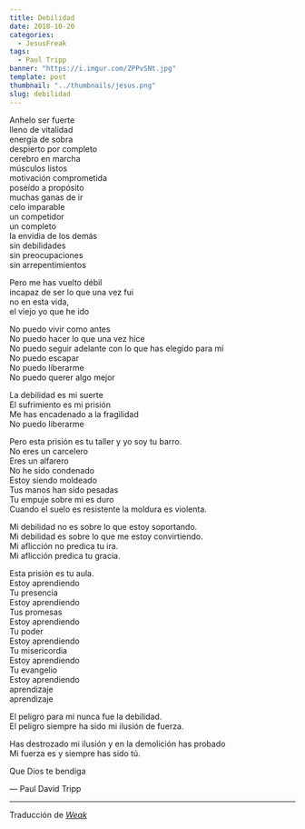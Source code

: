 ```yaml
---
title: Debilidad
date: 2018-10-20
categories:
  - JesusFreak
tags:
  - Paul Tripp
banner: "https://i.imgur.com/ZPPvSNt.jpg"
template: post
thumbnail: "../thumbnails/jesus.png"
slug: debilidad
---
```


Anhelo ser fuerte<br />
lleno de vitalidad<br />
energía de sobra<br />
despierto por completo<br />
cerebro en marcha<br />
músculos listos<br />
motivación comprometida<br />
poseído a propósito<br />
muchas ganas de ir<br />
celo imparable<br />
un competidor<br />
un completo<br />
la envidia de los demás<br />
sin debilidades<br />
sin preocupaciones<br />
sin arrepentimientos

Pero me has vuelto débil<br />
incapaz de ser lo que una vez fui<br />
no en esta vida,<br />
el viejo yo que he ido

No puedo vivir como antes<br />
No puedo hacer lo que una vez hice<br />
No puedo seguir adelante con lo que has elegido para mí<br />
No puedo escapar<br />
No puedo liberarme<br />
No puedo querer algo mejor

La debilidad es mi suerte<br />
El sufrimiento es mi prisión<br />
Me has encadenado a la fragilidad<br />
No puedo liberarme

Pero esta prisión es tu taller y yo soy tu barro.<br />
No eres un carcelero<br />
Eres un alfarero<br />
No he sido condenado<br />
Estoy siendo moldeado<br />
Tus manos han sido pesadas<br />
Tu empuje sobre mi es duro<br />
Cuando el suelo es resistente la moldura es violenta.

Mi debilidad no es sobre lo que estoy soportando.<br />
Mi debilidad es sobre lo que me estoy convirtiendo.<br />
Mi aflicción no predica tu ira.<br />
Mi aflicción predica tu gracia.

Esta prisión es tu aula.<br />
Estoy aprendiendo<br />
Tu presencia<br />
Estoy aprendiendo<br />
Tus promesas<br />
Estoy aprendiendo<br />
Tu poder<br />
Estoy aprendiendo<br />
Tu misericordia<br />
Estoy aprendiendo<br />
Tu evangelio<br />
Estoy aprendiendo<br />
aprendizaje<br />
aprendizaje

El peligro para mi nunca fue la debilidad.<br />
El peligro siempre ha sido mi ilusión de fuerza.

Has destrozado mi ilusión y en la demolición has probado<br />
Mi fuerza es y siempre has sido tú.

Que Dios te bendiga

— Paul David Tripp

---

Traducción de _[Weak](https://www.paultripp.com/wednesdays-word/posts/weak)_
